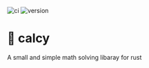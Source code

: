 ![ci](https://github.com/benegamz/calcy/actions/workflows/rust.yml/badge.svg)
![version](https://img.shields.io/badge/version-v0.0.1-limegreen)

# 🧮 calcy 
A small and simple math solving libaray for rust
